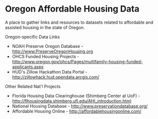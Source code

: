 # Oregon Affordable Housing Data

A place to gather links and resources to datasets related to affordable and assisted housing in the state of Oregon.

Oregon-specific Data Links
- NOAH Preserve Oregon Database - http://www.PreserveOregonHousing.org 
- OHCS Funded Housing Projects - http://www.oregon.gov/ohcs/Pages/multifamily-housing-funded-applicants.aspx
- HUD's Zillow Hackathon Data Portal - http://zillowhack.hud.opendata.arcgis.com/

Other Related Nat'l Projects
- Florida Housing Data Clearinghouse (Shimberg Center at UoF) - http://flhousingdata.shimberg.ufl.edu/AHI_introduction.html
- National Housing Database - http://www.preservationdatabase.org/ 
- Affordable Housing Online - http://affordablehousingonline.com/
